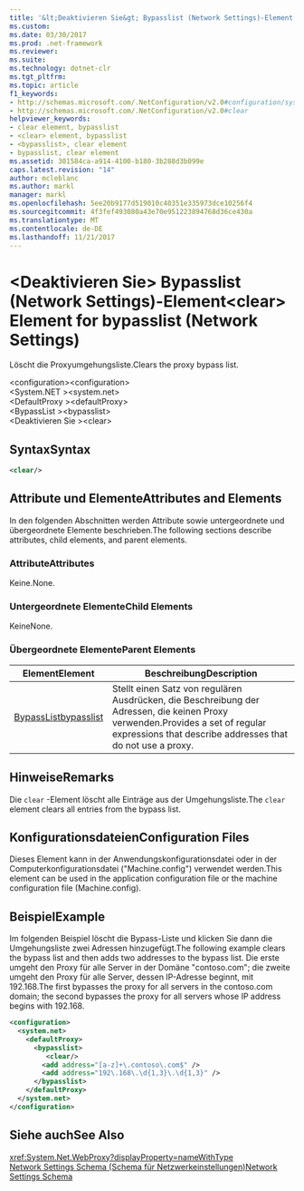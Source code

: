 ```yaml
---
title: '&lt;Deaktivieren Sie&gt; Bypasslist (Network Settings)-Element'
ms.custom: 
ms.date: 03/30/2017
ms.prod: .net-framework
ms.reviewer: 
ms.suite: 
ms.technology: dotnet-clr
ms.tgt_pltfrm: 
ms.topic: article
f1_keywords:
- http://schemas.microsoft.com/.NetConfiguration/v2.0#configuration/system.net/defaultProxy/bypasslist/clear
- http://schemas.microsoft.com/.NetConfiguration/v2.0#clear
helpviewer_keywords:
- clear element, bypasslist
- <clear> element, bypasslist
- <bypasslist>, clear element
- bypasslist, clear element
ms.assetid: 301584ca-a914-4100-b180-3b288d3b099e
caps.latest.revision: "14"
author: mcleblanc
ms.author: markl
manager: markl
ms.openlocfilehash: 5ee20b9177d519010c40351e335973dce10256f4
ms.sourcegitcommit: 4f3fef493080a43e70e951223894768d36ce430a
ms.translationtype: MT
ms.contentlocale: de-DE
ms.lasthandoff: 11/21/2017
---
```

# <a name="ltcleargt-element-for-bypasslist-network-settings"></a><span data-ttu-id="bb0d2-102">&lt;Deaktivieren Sie&gt; Bypasslist (Network Settings)-Element</span><span class="sxs-lookup"><span data-stu-id="bb0d2-102">&lt;clear&gt; Element for bypasslist (Network Settings)</span></span>
<span data-ttu-id="bb0d2-103">Löscht die Proxyumgehungsliste.</span><span class="sxs-lookup"><span data-stu-id="bb0d2-103">Clears the proxy bypass list.</span></span>  
  
 <span data-ttu-id="bb0d2-104">\<configuration></span><span class="sxs-lookup"><span data-stu-id="bb0d2-104">\<configuration></span></span>  
<span data-ttu-id="bb0d2-105">\<System.NET ></span><span class="sxs-lookup"><span data-stu-id="bb0d2-105">\<system.net></span></span>  
<span data-ttu-id="bb0d2-106">\<DefaultProxy ></span><span class="sxs-lookup"><span data-stu-id="bb0d2-106">\<defaultProxy></span></span>  
<span data-ttu-id="bb0d2-107">\<BypassList ></span><span class="sxs-lookup"><span data-stu-id="bb0d2-107">\<bypasslist></span></span>  
<span data-ttu-id="bb0d2-108">\<Deaktivieren Sie ></span><span class="sxs-lookup"><span data-stu-id="bb0d2-108">\<clear></span></span>  
  
## <a name="syntax"></a><span data-ttu-id="bb0d2-109">Syntax</span><span class="sxs-lookup"><span data-stu-id="bb0d2-109">Syntax</span></span>  
  
```xml  
<clear/>  
```  
  
## <a name="attributes-and-elements"></a><span data-ttu-id="bb0d2-110">Attribute und Elemente</span><span class="sxs-lookup"><span data-stu-id="bb0d2-110">Attributes and Elements</span></span>  
 <span data-ttu-id="bb0d2-111">In den folgenden Abschnitten werden Attribute sowie untergeordnete und übergeordnete Elemente beschrieben.</span><span class="sxs-lookup"><span data-stu-id="bb0d2-111">The following sections describe attributes, child elements, and parent elements.</span></span>  
  
### <a name="attributes"></a><span data-ttu-id="bb0d2-112">Attribute</span><span class="sxs-lookup"><span data-stu-id="bb0d2-112">Attributes</span></span>  
 <span data-ttu-id="bb0d2-113">Keine.</span><span class="sxs-lookup"><span data-stu-id="bb0d2-113">None.</span></span>  
  
### <a name="child-elements"></a><span data-ttu-id="bb0d2-114">Untergeordnete Elemente</span><span class="sxs-lookup"><span data-stu-id="bb0d2-114">Child Elements</span></span>  
 <span data-ttu-id="bb0d2-115">Keine</span><span class="sxs-lookup"><span data-stu-id="bb0d2-115">None.</span></span>  
  
### <a name="parent-elements"></a><span data-ttu-id="bb0d2-116">Übergeordnete Elemente</span><span class="sxs-lookup"><span data-stu-id="bb0d2-116">Parent Elements</span></span>  
  
|<span data-ttu-id="bb0d2-117">**Element**</span><span class="sxs-lookup"><span data-stu-id="bb0d2-117">**Element**</span></span>|<span data-ttu-id="bb0d2-118">**Beschreibung**</span><span class="sxs-lookup"><span data-stu-id="bb0d2-118">**Description**</span></span>|  
|-----------------|---------------------|  
|[<span data-ttu-id="bb0d2-119">BypassList</span><span class="sxs-lookup"><span data-stu-id="bb0d2-119">bypasslist</span></span>](../../../../../docs/framework/configure-apps/file-schema/network/bypasslist-element-network-settings.md)|<span data-ttu-id="bb0d2-120">Stellt einen Satz von regulären Ausdrücken, die Beschreibung der Adressen, die keinen Proxy verwenden.</span><span class="sxs-lookup"><span data-stu-id="bb0d2-120">Provides a set of regular expressions that describe addresses that do not use a proxy.</span></span>|  
  
## <a name="remarks"></a><span data-ttu-id="bb0d2-121">Hinweise</span><span class="sxs-lookup"><span data-stu-id="bb0d2-121">Remarks</span></span>  
 <span data-ttu-id="bb0d2-122">Die `clear` -Element löscht alle Einträge aus der Umgehungsliste.</span><span class="sxs-lookup"><span data-stu-id="bb0d2-122">The `clear` element clears all entries from the bypass list.</span></span>  
  
## <a name="configuration-files"></a><span data-ttu-id="bb0d2-123">Konfigurationsdateien</span><span class="sxs-lookup"><span data-stu-id="bb0d2-123">Configuration Files</span></span>  
 <span data-ttu-id="bb0d2-124">Dieses Element kann in der Anwendungskonfigurationsdatei oder in der Computerkonfigurationsdatei ("Machine.config") verwendet werden.</span><span class="sxs-lookup"><span data-stu-id="bb0d2-124">This element can be used in the application configuration file or the machine configuration file (Machine.config).</span></span>  
  
## <a name="example"></a><span data-ttu-id="bb0d2-125">Beispiel</span><span class="sxs-lookup"><span data-stu-id="bb0d2-125">Example</span></span>  
 <span data-ttu-id="bb0d2-126">Im folgenden Beispiel löscht die Bypass-Liste und klicken Sie dann die Umgehungsliste zwei Adressen hinzugefügt.</span><span class="sxs-lookup"><span data-stu-id="bb0d2-126">The following example clears the bypass list and then adds two addresses to the bypass list.</span></span> <span data-ttu-id="bb0d2-127">Die erste umgeht den Proxy für alle Server in der Domäne "contoso.com"; die zweite umgeht den Proxy für alle Server, dessen IP-Adresse beginnt, mit 192.168.</span><span class="sxs-lookup"><span data-stu-id="bb0d2-127">The first bypasses the proxy for all servers in the contoso.com domain; the second bypasses the proxy for all servers whose IP address begins with 192.168.</span></span>  
  
```xml  
<configuration>  
  <system.net>  
    <defaultProxy>  
      <bypasslist>  
         <clear/>  
        <add address="[a-z]+\.contoso\.com$" />  
        <add address="192\.168\.\d{1,3}\.\d{1,3}" />  
      </bypasslist>  
    </defaultProxy>  
  </system.net>  
</configuration>   
```  
  
## <a name="see-also"></a><span data-ttu-id="bb0d2-128">Siehe auch</span><span class="sxs-lookup"><span data-stu-id="bb0d2-128">See Also</span></span>  
 <xref:System.Net.WebProxy?displayProperty=nameWithType>  
 [<span data-ttu-id="bb0d2-129">Network Settings Schema (Schema für Netzwerkeinstellungen)</span><span class="sxs-lookup"><span data-stu-id="bb0d2-129">Network Settings Schema</span></span>](../../../../../docs/framework/configure-apps/file-schema/network/index.md)
